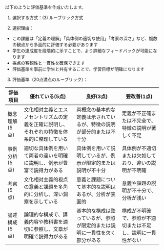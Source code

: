 以下のように評価基準を作成いたします。

1. 選択する方式：(3) ルーブリック方式

2. 選択理由：
- この課題は「定義の理解」「具体例の適切な使用」「考察の深さ」など、複数の観点から多面的に評価する必要があります
- 学生の達成度を段階的に示すことで、より詳細なフィードバックが可能になります
- 採点の客観性と一貫性を確保できます
- 評価基準を事前に学生と共有することで、学習目標が明確になります

3. 評価基準（20点満点のルーブリック）：

| 評価項目 | 優れている(5点) | 良好(3点) | 要改善(1点) |
|---------|----------------|-----------|------------|
| 概念理解 (5点) | 文化相対主義とエスノセントリズムの定義を正確に説明し、それぞれの特徴を体系的に整理している | 両概念の基本的な定義は示されているが、特徴の説明が部分的または不十分 | 定義が不正確または不完全で、特徴の説明が著しく不足 |
| 事例分析 (5点) | 適切な具体例を用いて両者の違いを明確に説明し、例示が豊富で説得力がある | 具体例を用いて説明しているが、例示が限定的または説明が不十分 | 具体例が不適切または欠如しており、違いの説明が不明確 |
| 考察 (5点) | 文化相対主義的視点の意義と課題を多角的に分析し、深い洞察を示している | 意義と課題について基本的な説明はあるが、分析が表面的 | 意義や課題の説明が不十分で、分析が浅い |
| 論述構成 (5点) | 論理的な構成で、講義内容や教科書を適切に参照し、文章が明確で説得力がある | 基本的な構成は整っているが、参照が限定的または説明に一貫性を欠く部分がある | 構成が不明確で、参照が不適切または不足し、説明に一貫性がない |